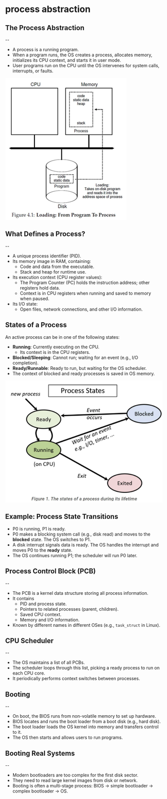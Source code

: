 # process abstraction

## The Process Abstraction

--

- A process is a running program.
- When a program runs, the OS creates a process, allocates memory, initializes its CPU context, and starts it in user mode.
- User programs run on the CPU until the OS intervenes for system calls, interrupts, or faults.

![img](./img/9.png)

## What Defines a Process?

--

- A unique process identifier (PID).
- Its memory image in RAM, containing:
  - Code and data from the executable.
  - Stack and heap for runtime use.
- Its execution context (CPU register values):
  - The Program Counter (PC) holds the instruction address; other registers hold data.
  - Context is in CPU registers when running and saved to memory when paused.
- Its I/O state:
  - Open files, network connections, and other I/O information.

## States of a Process

An active process can be in one of the following states:

- **Running**: Currently executing on the CPU.
  - Its context is in the CPU registers.
- **Blocked/Sleeping**: Cannot run; waiting for an event (e.g., I/O completion).
- **Ready/Runnable**: Ready to run, but waiting for the OS scheduler.
- The context of blocked and ready processes is saved in OS memory.

![img](./img/10.png)

## Example: Process State Transitions

- P0 is running, P1 is ready.
- P0 makes a blocking system call (e.g., disk read) and moves to the **blocked** state. The OS switches to P1.
- A disk interrupt signals data is ready. The OS handles the interrupt and moves P0 to the **ready** state.
- The OS continues running P1; the scheduler will run P0 later.

## Process Control Block (PCB)

--

- The PCB is a kernel data structure storing all process information.
- It contains
  - PID and process state.
  - Pointers to related processes (parent, children).
  - Saved CPU context.
  - Memory and I/O information.
- Known by different names in different OSes (e.g., `task_struct` in Linux).

## CPU Scheduler

--

- The OS maintains a list of all PCBs.
- The scheduler loops through this list, picking a ready process to run on each CPU core.
- It periodically performs context switches between processes.

## Booting

--

- On boot, the BIOS runs from non-volatile memory to set up hardware.
- BIOS locates and runs the boot loader from a boot disk (e.g., hard disk).
- The boot loader loads the OS kernel into memory and transfers control to it.
- The OS then starts and allows users to run programs.

## Booting Real Systems

--

- Modern bootloaders are too complex for the first disk sector.
- They need to read large kernel images from disk or network.
- Booting is often a multi-stage process: BIOS -> simple bootloader -> complex bootloader -> OS.
